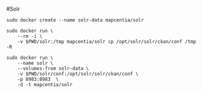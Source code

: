 #Solr

    sudo docker create --name solr-data mapcentia/solr
    
    sudo docker run \
        --rm -i \
        -v $PWD/solr:/tmp mapcentia/solr cp /opt/solr/solr/ckan/conf /tmp -R
        
    sudo docker run \
        --name solr \
        --volumes-from solr-data \
        -v $PWD/solr/conf:/opt/solr/solr/ckan/conf \
        -p 8983:8983  \
        -d -t mapcentia/solr    